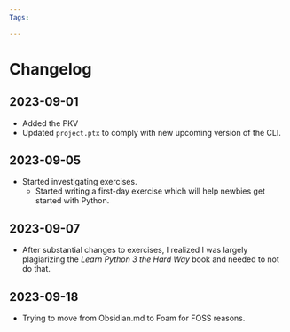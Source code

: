 ```yaml
---
Tags:

---
```

# Changelog
## 2023-09-01
+ Added the PKV
+ Updated `project.ptx` to comply with new upcoming version of the CLI.
## 2023-09-05
+ Started investigating exercises.
	+ Started writing a first-day exercise which will help newbies get started with Python.
## 2023-09-07
+ After substantial changes to exercises, I realized I was largely plagiarizing the _Learn Python 3 the Hard Way_ book and needed to not do that.
## 2023-09-18
+ Trying to move from Obsidian.md to Foam for FOSS reasons.